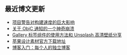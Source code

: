 ## 最近博文更新
<!-- BLOG-POST-LIST:START -->
- [项目警告对构建速度的巨大影响](https://xaoxuu.com/blog/20240111/)
- [关于 ObjC 通知的一个神奇崩溃](https://xaoxuu.com/blog/20240110/)
- [Gallery 标签组件的使用方法和 Unsplash 高清壁纸分享](https://xaoxuu.com/blog/20231223/)
- [苹果设计素材官方下载地址](https://xaoxuu.com/blog/20231213/)
- [博客入门：每个人的独立博客](https://xaoxuu.com/blog/20221217/)
<!-- BLOG-POST-LIST:END -->
